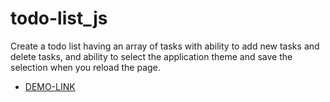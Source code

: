# todo-list_js

Сreate a todo list having an array of tasks with ability to add new tasks and delete tasks, and ability to select the application theme and save the selection when you reload the page.

- [DEMO-LINK](https://mikhail-88.github.io/todo-list_js/)